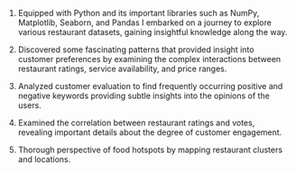 1. Equipped with Python and its important libraries such as NumPy, Matplotlib, Seaborn, and Pandas I embarked on a journey to explore various restaurant datasets, gaining insightful knowledge along the way.

2. Discovered some fascinating patterns that provided insight into customer preferences by examining the complex interactions between restaurant ratings, service availability, and price ranges.

3. Analyzed customer evaluation to find frequently occurring positive and negative keywords providing subtle insights into the opinions of the users. 

4. Examined the correlation between restaurant ratings and votes, revealing important details about the degree of customer engagement.

5. Thorough perspective of food hotspots by mapping restaurant clusters and locations.
